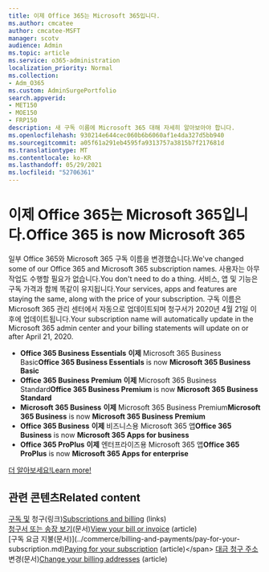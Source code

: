 ```yaml
---
title: 이제 Office 365는 Microsoft 365입니다.
ms.author: cmcatee
author: cmcatee-MSFT
manager: scotv
audience: Admin
ms.topic: article
ms.service: o365-administration
localization_priority: Normal
ms.collection:
- Adm_O365
ms.custom: AdminSurgePortfolio
search.appverid:
- MET150
- MOE150
- FRP150
description: 새 구독 이름에 Microsoft 365 대해 자세히 알아보아야 합니다.
ms.openlocfilehash: 930214e644cec060b6b6060af1e4da327d5bb940
ms.sourcegitcommit: a05f61a291eb4595fa9313757a3815b7f217681d
ms.translationtype: MT
ms.contentlocale: ko-KR
ms.lasthandoff: 05/29/2021
ms.locfileid: "52706361"
---
```

# <a name="office-365-is-now-microsoft-365"></a><span data-ttu-id="51bcd-103">이제 Office 365는 Microsoft 365입니다.</span><span class="sxs-lookup"><span data-stu-id="51bcd-103">Office 365 is now Microsoft 365</span></span>

<span data-ttu-id="51bcd-104">일부 Office 365와 Microsoft 365 구독 이름을 변경했습니다.</span><span class="sxs-lookup"><span data-stu-id="51bcd-104">We've changed some of our Office 365 and Microsoft 365 subscription names.</span></span> <span data-ttu-id="51bcd-105">사용자는 아무 작업도 수행할 필요가 없습니다.</span><span class="sxs-lookup"><span data-stu-id="51bcd-105">You don't need to do a thing.</span></span> <span data-ttu-id="51bcd-106">서비스, 앱 및 기능은 구독 가격과 함께 똑같이 유지됩니다.</span><span class="sxs-lookup"><span data-stu-id="51bcd-106">Your services, apps and features are staying the same, along with the price of your subscription.</span></span> <span data-ttu-id="51bcd-107">구독 이름은 Microsoft 365 관리 센터에서 자동으로 업데이트되며 청구서가 2020년 4월 21일 이후에 업데이트됩니다.</span><span class="sxs-lookup"><span data-stu-id="51bcd-107">Your subscription name will automatically update in the Microsoft 365 admin center and your billing statements will update on or after April 21, 2020.</span></span>

- <span data-ttu-id="51bcd-108">**Office 365 Business Essentials** **이제** Microsoft 365 Business Basic</span><span class="sxs-lookup"><span data-stu-id="51bcd-108">**Office 365 Business Essentials** is now **Microsoft 365 Business Basic**</span></span>
- <span data-ttu-id="51bcd-109">**Office 365 Business Premium** **이제** Microsoft 365 Business Standard</span><span class="sxs-lookup"><span data-stu-id="51bcd-109">**Office 365 Business Premium** is now **Microsoft 365 Business Standard**</span></span>
- <span data-ttu-id="51bcd-110">**Microsoft 365 Business** **이제** Microsoft 365 Business Premium</span><span class="sxs-lookup"><span data-stu-id="51bcd-110">**Microsoft 365 Business** is now **Microsoft 365 Business Premium**</span></span>
- <span data-ttu-id="51bcd-111">**Office 365 Business** **이제** 비즈니스용 Microsoft 365 앱</span><span class="sxs-lookup"><span data-stu-id="51bcd-111">**Office 365 Business** is now **Microsoft 365 Apps for business**</span></span>
- <span data-ttu-id="51bcd-112">**Office 365 ProPlus** **이제** 엔터프라이즈용 Microsoft 365 앱</span><span class="sxs-lookup"><span data-stu-id="51bcd-112">**Office 365 ProPlus** is now **Microsoft 365 Apps for enterprise**</span></span>

[<span data-ttu-id="51bcd-113">더 알아보세요!</span><span class="sxs-lookup"><span data-stu-id="51bcd-113">Learn more!</span></span>](https://go.microsoft.com/fwlink/?linkid=2120533)

## <a name="related-content"></a><span data-ttu-id="51bcd-114">관련 콘텐츠</span><span class="sxs-lookup"><span data-stu-id="51bcd-114">Related content</span></span>

<span data-ttu-id="51bcd-115">[구독 및](../commerce/index.yml) 청구(링크)</span><span class="sxs-lookup"><span data-stu-id="51bcd-115">[Subscriptions and billing](../commerce/index.yml) (links)</span></span>\
<span data-ttu-id="51bcd-116">[청구서 또는 송장 보기](../commerce/billing-and-payments/view-your-bill-or-invoice.md)(문서)</span><span class="sxs-lookup"><span data-stu-id="51bcd-116">[View your bill or invoice](../commerce/billing-and-payments/view-your-bill-or-invoice.md) (article)</span></span>\
<span data-ttu-id="51bcd-117">[구독 요금 지불(문서)\](../commerce/billing-and-payments/pay-for-your-subscription.md)</span><span class="sxs-lookup"><span data-stu-id="51bcd-117">[Paying for your subscription](../commerce/billing-and-payments/pay-for-your-subscription.md) (article)\</span></span>
<span data-ttu-id="51bcd-118">[대금 청구 주소](../commerce/billing-and-payments/change-your-billing-addresses.md) 변경(문서)</span><span class="sxs-lookup"><span data-stu-id="51bcd-118">[Change your billing addresses](../commerce/billing-and-payments/change-your-billing-addresses.md) (article)</span></span>
